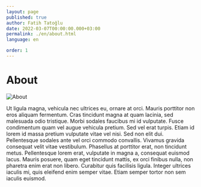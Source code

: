 ```yaml
---
layout: page
published: true
author: Fatih Tatoğlu
date: 2022-03-07T00:00:00.000+03:00
permalink: ./en/about.html
language: en

order: 1
---
```


# About

![About](../assets/img/blog.jpg)

Ut ligula magna, vehicula nec ultrices eu, ornare at orci. Mauris porttitor non eros aliquam fermentum. Cras tincidunt magna at quam lacinia, sed malesuada odio tristique. Morbi sodales faucibus mi id vulputate. Fusce condimentum quam vel augue vehicula pretium. Sed vel erat turpis. Etiam id lorem id massa pretium vulputate vitae vel nisi. Sed non elit dui. Pellentesque sodales ante vel orci commodo convallis. Vivamus gravida consequat velit vitae vestibulum. Phasellus at porttitor erat, non tincidunt metus. Pellentesque lorem erat, vulputate in magna a, consequat euismod lacus. Mauris posuere, quam eget tincidunt mattis, ex orci finibus nulla, non pharetra enim erat non libero. Curabitur quis facilisis ligula. Integer ultrices iaculis mi, quis eleifend enim semper vitae. Etiam semper tortor non sem iaculis euismod.
